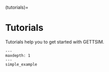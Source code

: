 (tutorials)=

# Tutorials

Tutorials help you to get started with GETTSIM.

```{toctree}
---
maxdepth: 1
---
simple_example
```
